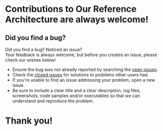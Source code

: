 <!--
Copyright (C) 2023 Siemens AG

SPDX-License-Identifier: MIT
-->

# Contributions to Our Reference Architecture are always welcome! #

## Did you find a bug? ##
Did you find a bug? Noticed an issue? \
Your feedback is always welcome, but before you creates an issue, please check our wishes below!

* Ensure the bug was not already reported by searching the [open issues](https://github.com/industrial-edge/reference-architecture-for-industrial-ai-on-azure/issues).
* Check the [closed issues](https://github.com/industrial-edge/reference-architecture-for-industrial-ai-on-azure/issues?q=is%3Aissue+is%3Aclosed) for solutions to problems other users had.
* If you're unable to find an issue addressing your problem, open a new issue.
* Be sure to include a clear title and a clear description, log files, screenshots, code samples and/or executables so that we can understand and reproduce the problem.

# Thank you! #
